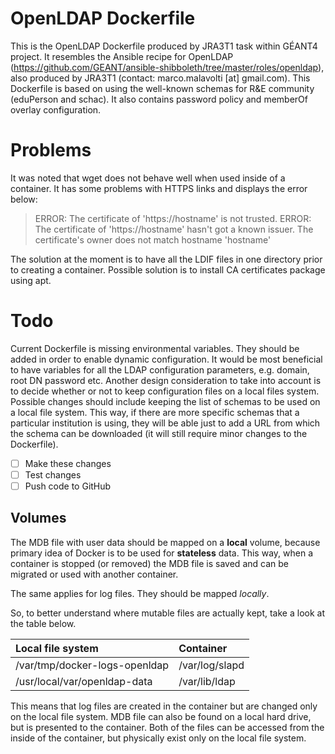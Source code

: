 # OpenLDAP Dockerfile

This is the OpenLDAP Dockerfile produced by JRA3T1 task within GÉANT4 project. It resembles the Ansible
recipe for OpenLDAP (https://github.com/GEANT/ansible-shibboleth/tree/master/roles/openldap),
also produced by JRA3T1 (contact: marco.malavolti [at] gmail.com).
This Dockerfile is based on using the well-known schemas for R&E community (eduPerson and schac).
It also contains password policy and memberOf overlay configuration.

# Problems

It was noted that wget does not behave well when used inside of a container. It has some problems with
HTTPS links and displays the error below:

> ERROR: The certificate of 'https://hostname' is not trusted.
> ERROR: The certificate of 'https://hostname' hasn't got a known issuer.
> The certificate's owner does not match hostname 'hostname'

The solution at the moment is to have all the LDIF files in one directory prior to creating a container. Possible solution is to
install CA certificates package using apt.

# Todo

Current Dockerfile is missing environmental variables. They should be added in order to enable dynamic configuration.
It would be most beneficial to have variables for all the LDAP configuration parameters, e.g. domain, root DN password etc.
Another design consideration to take into account is to decide whether or not to keep configuration files on a local files system.
Possible changes should include keeping the list of schemas to be used on a local file system. This way, if there are more specific
schemas that a particular institution is using, they will be able just to add a URL from which the schema can be downloaded (it will still require minor changes to the Dockerfile).

- [ ] Make these changes
- [ ] Test changes
- [ ] Push code to GitHub

## Volumes

The MDB file with user data should be mapped on a **local** volume, because primary idea of Docker is to be
used for **stateless** data. This way, when a container is stopped (or removed) the MDB file is
saved and can be migrated or used with another container.

The same applies for log files. They should be mapped *locally*.

So, to better understand where mutable files are actually kept, take a look at the table below.

| Local file system             | Container               |
| :---------------------------- | :---------------------- |
| /var/tmp/docker-logs-openldap | /var/log/slapd          |
| /usr/local/var/openldap-data  | /var/lib/ldap           |

This means that log files are created in the container but are changed only on the local file system.
MDB file can also be found on a local hard drive, but is presented to the container. Both of the files
can be accessed from the inside of the container, but physically exist only on the local file system.
